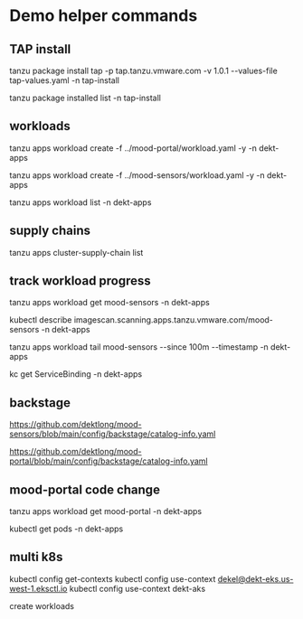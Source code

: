 # Demo helper commands

## TAP install
tanzu package install tap -p tap.tanzu.vmware.com -v 1.0.1  --values-file tap-values.yaml -n tap-install

tanzu package installed list -n tap-install

## workloads
tanzu apps workload create -f ../mood-portal/workload.yaml -y -n dekt-apps

tanzu apps workload create -f ../mood-sensors/workload.yaml -y -n dekt-apps

tanzu apps workload list -n dekt-apps

## supply chains
tanzu apps cluster-supply-chain list

## track workload progress
tanzu apps workload get mood-sensors -n dekt-apps

kubectl describe imagescan.scanning.apps.tanzu.vmware.com/mood-sensors -n dekt-apps

tanzu apps workload tail mood-sensors --since 100m --timestamp  -n dekt-apps

kc get ServiceBinding -n dekt-apps


## backstage
https://github.com/dektlong/mood-sensors/blob/main/config/backstage/catalog-info.yaml

https://github.com/dektlong/mood-portal/blob/main/config/backstage/catalog-info.yaml

## mood-portal code change
tanzu apps workload get mood-portal -n dekt-apps

kubectl get pods -n dekt-apps

## multi k8s
kubectl config get-contexts
kubectl config use-context dekel@dekt-eks.us-west-1.eksctl.io
kubectl config use-context dekt-aks

create workloads 